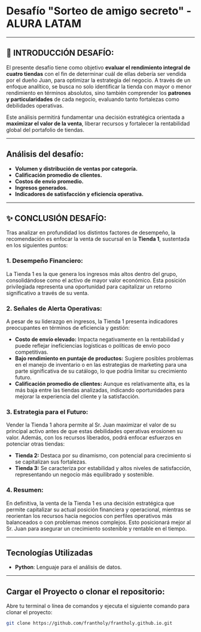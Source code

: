 # Desafío "Sorteo de amigo secreto" - ALURA LATAM

-----------------------------------------------------------
## 📝 INTRODUCCIÓN DESAFÍO:

El presente desafío tiene como objetivo **evaluar el rendimiento integral de cuatro tiendas** con el fin de determinar cuál de ellas debería ser vendida por el dueño Juan, para optimizar la estrategia del negocio. A través de un enfoque analítico, se busca no solo identificar la tienda con mayor o menor rendimiento en términos absolutos, sino también comprender los **patrones y particularidades** de cada negocio, evaluando tanto fortalezas como debilidades operativas.  

Este análisis permitirá fundamentar una decisión estratégica orientada a **maximizar el valor de la venta**, liberar recursos y fortalecer la rentabilidad global del portafolio de tiendas.

------------

## Análisis del desafío:

- **Volumen y distribución de ventas por categoría.**
- **Calificación promedio de clientes.**
- **Costos de envío promedio.**
- **Ingresos generados.**
- **Indicadores de satisfacción y eficiencia operativa.**

-----------------------------------------------------------

## ✨ CONCLUSIÓN DESAFÍO:

Tras analizar en profundidad los distintos factores de desempeño, la recomendación es enfocar la venta de sucursal en la **Tienda 1**, sustentada en los siguientes puntos:

### 1. Desempeño Financiero:  
La Tienda 1 es la que genera los ingresos más altos dentro del grupo, consolidándose como el activo de mayor valor económico. Esta posición privilegiada representa una oportunidad para capitalizar un retorno significativo a través de su venta.

### 2. Señales de Alerta Operativas:  
A pesar de su liderazgo en ingresos, la Tienda 1 presenta indicadores preocupantes en términos de eficiencia y gestión:

- **Costo de envío elevado:** Impacta negativamente en la rentabilidad y puede reflejar ineficiencias logísticas o políticas de envío poco competitivas.  
- **Bajo rendimiento en puntaje de productos:** Sugiere posibles problemas en el manejo de inventario o en las estrategias de marketing para una parte significativa de su catálogo, lo que podría limitar su crecimiento futuro.  
- **Calificación promedio de clientes:** Aunque es relativamente alta, es la más baja entre las tiendas analizadas, indicando oportunidades para mejorar la experiencia del cliente y la satisfacción.

### 3. Estrategia para el Futuro:  
Vender la Tienda 1 ahora permite al Sr. Juan maximizar el valor de su principal activo antes de que estas debilidades operativas erosionen su valor. Además, con los recursos liberados, podrá enfocar esfuerzos en potenciar otras tiendas:

- **Tienda 2:** Destaca por su dinamismo, con potencial para crecimiento si se capitalizan sus fortalezas.  
- **Tienda 3:** Se caracteriza por estabilidad y altos niveles de satisfacción, representando un negocio más equilibrado y sostenible.

### 4. Resumen:
En definitiva, la venta de la Tienda 1 es una decisión estratégica que permite capitalizar su actual posición financiera y operacional, mientras se reorientan los recursos hacia negocios con perfiles operativos más balanceados o con problemas menos complejos. Esto posicionará mejor al Sr. Juan para asegurar un crecimiento sostenible y rentable en el tiempo.

---

## Tecnologías Utilizadas

- **Python**: Lenguaje para el análisis de datos.
  
------

## Cargar el Proyecto o clonar el repositorio:

   Abre tu terminal o línea de comandos y ejecuta el siguiente comando para clonar el proyecto:

   ```bash
   git clone https://github.com/frantholy/frantholy.github.io.git
```
